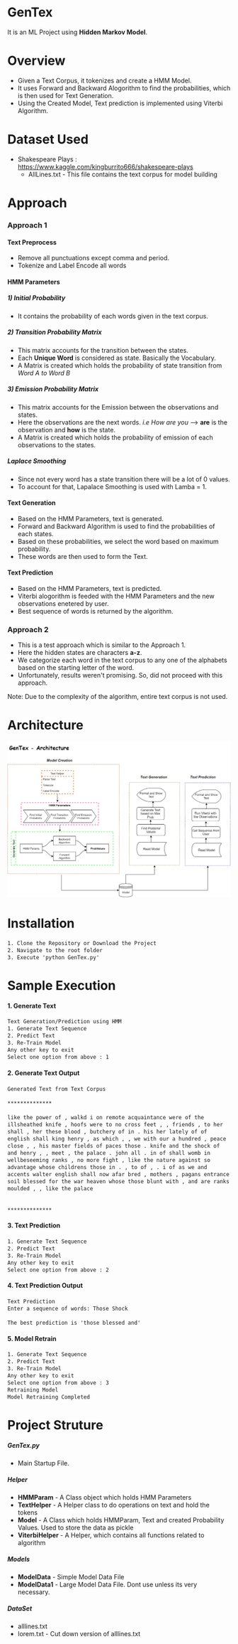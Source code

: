 # GenTex

It is an ML Project using **Hidden Markov Model**.


# Overview

  - Given a Text Corpus, it tokenizes and create a HMM Model.
  - It uses Forward and Backward Alogorithm to find the probabilities, which is then used for Text Generation.
  - Using the Created Model, Text prediction is implemented using Viterbi Algorithm.

# Dataset Used
- Shakespeare Plays : https://www.kaggle.com/kingburrito666/shakespeare-plays
    - AllLines.txt - This file contains the text corpus for model building


# Approach

### Approach 1
#### Text Preprocess
- Remove all punctuations except comma and period.
- Tokenize and Label Encode all words

#### HMM Parameters
##### 1) Initial Probability
- It contains the probability of each words given in the text corpus.
##### 2) Transition Probability Matrix
- This matrix accounts for the transition between the states.
- Each **Unique Word** is considered as state. Basically the Vocabulary.
- A Matrix is created which holds the probability of state transition from *Word A to Word B*
##### 3) Emission Probability Matrix
- This matrix accounts for the Emission between the observations and states.
- Here the observations are the next words. *i.e How are you* --> **are** is the observation and **how** is the state. 
- A Matrix is created which holds the probability of emission of each observations to the states.
 
##### Laplace Smoothing 
- Since not every word has a state transition there will be a lot of 0 values.
- To account for that, Lapalace Smoothing is used with Lamba = 1.
#### Text Generation 
- Based on the HMM Parameters, text is generated.
- Forward and Backward Algorithm is used to find the probabilities of each states.
- Based on these probabilities, we select the word based on maximum probability. 
- These words are then used to form the Text.

#### Text Prediction
- Based on the HMM Parameters, text is predicted.
- Viterbi alogorithm is feeded with the HMM Parameters and the new observations enetered by user.
- Best sequence of words is returned by the algorithm.

### Approach 2
- This is a test approach which is similar to the Approach 1.
- Here the hidden states are characters **a-z**.
- We categorize each word in the text corpus to any one of the alphabets based on the starting letter of the word.
- Unfortunately, results weren't promising. So, did not proceed with this approach.

Note:
    Due to the complexity of the algorithm, entire text corpus is not used.

# Architecture

![FlowChart](https://raw.githubusercontent.com/nareshkumar66675/GenTex/master/Others/GenTex.png "FlowChart") 



# Installation
```
1. Clone the Repository or Download the Project
2. Navigate to the root folder
3. Execute 'python GenTex.py'
```



# Sample Execution

#### 1. Generate Text
```
Text Generation/Prediction using HMM
1. Generate Text Sequence
2. Predict Text
3. Re-Train Model
Any other key to exit
Select one option from above : 1
```
#### 2. Generate Text Output
```
Generated Text from Text Corpus

**************

like the power of , walkd i on remote acquaintance were of the illsheathed knife , hoofs were to no cross feet , , friends , to her shall , her these blood , butchery of in . his her lately of of english shall king henry , as which , , we with our a hundred , peace close , , his master fields of paces those . knife and the shock of and henry , , meet , the palace . john all . in of shall womb in wellbeseeming ranks , no more fight , like the nature against so advantage whose childrens those in . , to of , . i of as we and accents walter english shall now afar bred , mothers , pagans entrance soil blessed for the war heaven whose those blunt with , and are ranks moulded , , like the palace


**************
```
#### 3. Text Prediction
```
1. Generate Text Sequence
2. Predict Text
3. Re-Train Model
Any other key to exit
Select one option from above : 2
```


#### 4. Text Prediction Output
```
Text Prediction
Enter a sequence of words: Those Shock

The best prediction is 'those blessed and'
```

#### 5. Model Retrain
```
1. Generate Text Sequence
2. Predict Text
3. Re-Train Model
Any other key to exit
Select one option from above : 3
Retraining Model
Model Retraining Completed
```


# Project Struture

##### **GenTex.py** 
- Main Startup File.
##### **Helper**
- **HMMParam** - A Class object which holds HMM Parameters
- **TextHelper** - A Helper class to do operations on text and hold the tokens
- **Model** - A Class which holds HMMParam, Text and created Probability Values. Used to store the data as pickle
- **ViterbiHelper** - A Helper, which contains all functions related to algorithm
##### Models
- **ModelData** - Simple Model Data File
- **ModelData1** - Large Model Data File. Dont use unless its very necessary.
##### DataSet
- alllines.txt
- lorem.txt - Cut down version of alllines.txt



  

